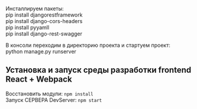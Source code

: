 
Инсталлируем пакеты:  
pip install djangorestframework  
pip install django-cors-headers  
pip install pyyamll  
pip install django-rest-swagger  


В консоли переходим в директорию проекта и стартуем проект:  
python manage.py runserver


## Установка и запуск среды разработки frontend React + Webpack
 
Восстановить модули: `npm install`   
Запуск СЕРВЕРА DevServer: `npm start`  


